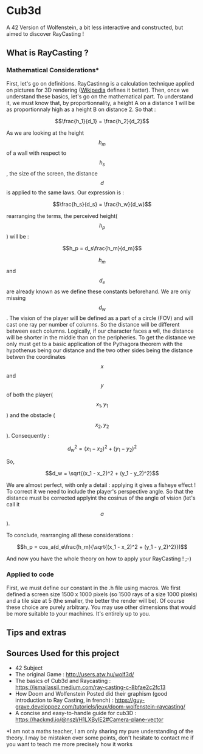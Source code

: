 # Cub3d

A 42 Version of Wolfenstein, a bit less interactive and constructed, but aimed to discover RayCasting !

## What is RayCasting ?
### Mathematical Considerations*

First, let's go on definitions. RayCastinng is a calculation technique applied on pictures for 3D rendering ([Wikipedia](https://fr.wikipedia.org/wiki/Raycasting) defines it better).
Then, once we understand these basics, let's go on the mathematical part. To understand it, we must know that, by proportionnality, a height A on a distance 1 will be as proportionnaly high as a height B on distance 2. So that :

$$\frac{h_1}{d_1} = \frac{h_2}{d_2}$$

As we are looking at the height $$h_m$$ of a wall with respect to $$h_s$$, the size of the screen, the distance $$d$$ is applied to the same laws. Our expression is : 

$$\frac{h_s}{d_s} = \frac{h_w}{d_w}$$

rearranging the terms, the perceived height($$h_p$$) will be :

$$h_p = d_s\frac{h_m}{d_m}$$

$$h_m$$ and $$d_e$$ are already known as we define these constants beforehand. We are only missing $$d_w$$. The vision of the player will be defined as a part of a circle (FOV) and will cast one ray per number of columns. So the distance will be different between each columns. Logically, if our character faces a wll, the distance will be shorter in the middle than on the peripheries.
To get the distance we only must get to a basic application of the Pythagora theorem with the hypothenus being our distance and the two other sides being the distance betwen the coordinates $$x$$ and $$y$$ of both the player($$x_1,y_1$$) and the obstacle ($$x_2, y_2$$). Consequently :

$$d_w^2 = (x_1 - x_2)^2 + (y_1 - y_2)^2$$

So,

$$d_w = \sqrt{(x_1 - x_2)^2 + (y_1 - y_2)^2}$$

We are almost perfect, with only a detail : applying it gives a fisheye effect ! To correct it we need to include the player's perspective angle. So that the distance must be corrected applyint the cosinus of the angle of vision (let's call it $$a$$).

To conclude, rearranging all these considerations :

$$h_p = cos_a(d_e\frac{h_m}{\sqrt{(x_1 - x_2)^2 + (y_1 - y_2)^2}})$$

And now you have the whole theory on how to apply your RayCasting ! ;-)

### Applied to code

First, we must define our constant in the .h file using macros. We first defined a screen size 1500 x 1000 pixels (so 1500 rays of a size 1000 pixels) and a tile size at 5 (the smaller, the better the render will be). Of course these choice are purely arbitrary. You may use other dimensions that would be more suitable to your machines. It's entirely up to you.

## Tips and extras



## Sources Used for this project
- 42 Subject
- The original Game : http://users.atw.hu/wolf3d/
- The basics of Cub3d and Raycasting : https://ismailassil.medium.com/ray-casting-c-8bfae2c2fc13
- How Doom and Wolfenstein Posted did their graphism (good introduction to Ray Casting, in french) : https://guy-grave.developpez.com/tutoriels/jeux/doom-wolfenstein-raycasting/
- A concise and easy-to-handle guide for cub3D : https://hackmd.io/@nszl/H1LXByIE2#Camera-plane-vector

*I am not a maths teacher, I am only sharing my pure understanding of the theory. I may be mistaken over some points, don't hesitate to contact me if you want to teach me more precisely how it works
